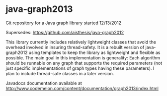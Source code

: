 java-graph2013
=
Git repository for a Java graph library
started 12/13/2012

Supersedes: https://github.com/aisthesis/java-graph2012

This library currently includes relatively lightweight
classes that avoid the overhead involved in insuring thread-safety.
It is a rebuilt version of java-graph2012 using templates
to keep the library as lightweight and flexible as possible.
The main goal in this implementation is generality: Each algorithm
should be runnable on any graph that supports the required parameters
(not just specific implementations of graph types having these
parameters).
I plan to include thread-safe classes in a later version.

Javadocs documentation available at 
http://www.codemelon.com/content/documentation/graph2013/index.html
